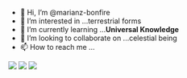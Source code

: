 - 👋 Hi, I’m @marianz-bonfire
- 👀 I’m interested in ...terrestrial forms
- 🌱 I’m currently learning ...**Universal Knowledge**
- 💞️ I’m looking to collaborate on ...celestial being
- 📫 How to reach me ...

<!---
marianz-bonfire/marianz-bonfire is a ✨ special ✨ repository because its `README.md` (this file) appears on your GitHub profile.
You can click the Preview link to take a look at your changes.
--->
![](http://github-profile-summary-cards.vercel.app/api/cards/profile-details?username=marianz-bonfire&theme=ayu_mirage)
![](http://github-profile-summary-cards.vercel.app/api/cards/productive-time?username=marianz-bonfire&theme=ayu_mirage&utcOffset=8)
![](http://github-profile-summary-cards.vercel.app/api/cards/repos-per-language?username=marianz-bonfire&theme=ayu_mirage)

